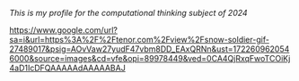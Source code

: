 _This is my profile for the computational thinking subject of 2024_

https://www.google.com/url?sa=i&url=https%3A%2F%2Ftenor.com%2Fview%2Fsnow-soldier-gif-27489017&psig=AOvVaw27yudF47vbm8DD_EAxQRNn&ust=1722609620546000&source=images&cd=vfe&opi=89978449&ved=0CA4QjRxqFwoTCOiKj4aD1IcDFQAAAAAdAAAAABAJ

